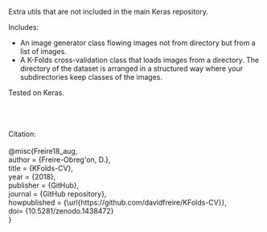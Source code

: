 Extra utils that are not included in the main Keras repository.

Includes:
- An image generator class flowing images not from directory but from a list of images.
- A K-Folds cross-validation class that loads images from a directory. The directory of the dataset is arranged in a structured way where your subdirectories keep classes of the images.

Tested on Keras.


<br /><br /><br />
Citation:<br /><br />
@misc{Freire18_aug,<br />
  author = {Freire-Obreg\'on, D.},<br />
  title = {KFolds-CV},<br />
  year = {2018},<br />
  publisher = {GitHub},<br />
  journal = {GitHub repository},<br />
  howpublished = {\url{https://<span></span>github.com/davidfreire/KFolds-CV}},<br />
  doi= {10.5281/zenodo.1438472}<br />
}
